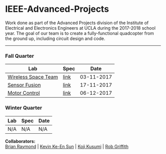 # IEEE-Advanced-Projects

Work done as part of the Advanced Projects division of the Institute of Electrical and Electronics Engineers at UCLA during the 2017-2018 school year. The goal of our team is to create a fully-functional quadcopter from the ground up, including circuit design and code.
****
### **Fall Quarter** 

Lab      		|	 Spec 		| 	Date
-------- 		|	 -----		| 	-----
[Wireless Space Team](https://github.com/il-dionigi/IEEE-AP-WirelessSpaceTeam) | [link](https://github.com/il-dionigi/IEEE-AP-WirelessSpaceTeam/spec.pdf) | 03-11-2017
[Sensor Fusion](https://github.com/rwgriffithv/IEEE-Advanced-Projects/tree/master/Sensor-Fusion) | [link](https://github.com/rwgriffithv/IEEE-Advanced-Projects/blob/master/Sensor-Fusion/spec.pdf) | 17-11-2017
[Motor Control](https://github.com/rwgriffithv/IEEE-Advanced-Projects/tree/master/Motor%20Control) | [link](https://github.com/rwgriffithv/IEEE-Advanced-Projects/tree/master/Motor%20Control/spec.pdf) | 06-12-2017

### **Winter Quarter** 

Lab      		|	 Spec 		| Date
-------- 		|	 ---		| ---
N/A			|     	N/A          	| N/A

**Collaborators:**  
[Brian Raymond](https://github.com/il-dionigi) | [Kevin Ke-En Sun](https://github.com/inherentlyMalicious) | [Koji Kusumi](https://github.com/kojiboji) | [Rob Griffith](https://github.com/rwgriffithv)
